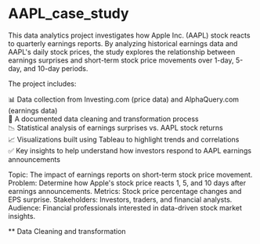 # AAPL_case_study
This data analytics project investigates how Apple Inc. (AAPL) stock reacts to quarterly earnings reports. By analyzing historical earnings data and AAPL's daily stock prices, the study explores the relationship between earnings surprises and short-term stock price movements over 1-day, 5-day, and 10-day periods.

The project includes:

📊 Data collection from Investing.com (price data) and AlphaQuery.com (earnings data)  
🧹 A documented data cleaning and transformation process  
📉 Statistical analysis of earnings surprises vs. AAPL stock returns  
📈 Visualizations built using Tableau to highlight trends and correlations  
✅ Key insights to help understand how investors respond to AAPL earnings announcements  

Topic: The impact of earnings reports on short-term stock price movement.
Problem: Determine how Apple's stock price reacts 1, 5, and 10 days after earnings announcements.
Metrics: Stock price percentage changes and EPS surprise.
Stakeholders: Investors, traders, and financial analysts.
Audience: Financial professionals interested in data-driven stock market insights.

** Data Cleaning and transformation





